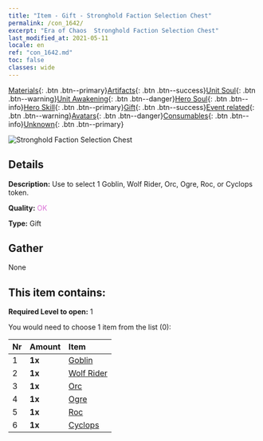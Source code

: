 ```yaml
---
title: "Item - Gift - Stronghold Faction Selection Chest"
permalink: /con_1642/
excerpt: "Era of Chaos  Stronghold Faction Selection Chest"
last_modified_at: 2021-05-11
locale: en
ref: "con_1642.md"
toc: false
classes: wide
---
```

 [Materials](/Items/){: .btn .btn--primary}[Artifacts](/Items/Artifacts/){: .btn .btn--success}[Unit Soul](/Items/UnitSoul/){: .btn .btn--warning}[Unit Awakening](/Items/UnitAwakening/){: .btn .btn--danger}[Hero Soul](/Items/HeroSoul/){: .btn .btn--info}[Hero Skill](/Items/HeroSkill/){: .btn .btn--primary}[Gift](/Items/Gift/){: .btn .btn--success}[Event related](/Items/Events/){: .btn .btn--warning}[Avatars](/Items/Avatars/){: .btn .btn--danger}[Consumables](/Items/Consumables/){: .btn .btn--info}[Unknown](/Items/Unknown/){: .btn .btn--primary}

 ![Stronghold Faction Selection Chest](/images/t/i_907258.png)

## Details
 **Description:** Use to select 1 Goblin, Wolf Rider, Orc, Ogre, Roc, or Cyclops token.

 **Quality:** <span style="color: #DA70D6">OK</span>

 **Type:** Gift

## Gather

  None

## This item contains:

 **Required Level to open:** 1

 You would need to choose 1 item from the list (0):

  | Nr | Amount |     Item    |
  |:---|:-------|:------------|
  | 1 |  **1x** | [Goblin](/Items/unt_217/) |  | 
  | 2 |  **1x** | [Wolf Rider](/Items/unt_218/) |  | 
  | 3 |  **1x** | [Orc](/Items/unt_219/) |  | 
  | 4 |  **1x** | [Ogre](/Items/unt_220/) |  | 
  | 5 |  **1x** | [Roc](/Items/unt_221/) |  | 
  | 6 |  **1x** | [Cyclops](/Items/unt_222/) |  | 
